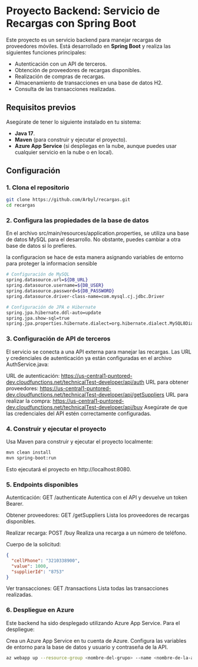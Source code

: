 # Proyecto Backend: Servicio de Recargas con Spring Boot

Este proyecto es un servicio backend para manejar recargas de proveedores móviles. Está desarrollado en **Spring Boot** y realiza las siguientes funciones principales:
- Autenticación con un API de terceros.
- Obtención de proveedores de recargas disponibles.
- Realización de compras de recargas.
- Almacenamiento de transacciones en una base de datos H2.
- Consulta de las transacciones realizadas.

## Requisitos previos

Asegúrate de tener lo siguiente instalado en tu sistema:
- **Java 17**.
- **Maven** (para construir y ejecutar el proyecto).
- **Azure App Service** (si despliegas en la nube, aunque puedes usar cualquier servicio en la nube o en local).

## Configuración

### 1. Clona el repositorio

```bash
git clone https://github.com/Arbyl/recargas.git
cd recargas
```
### 2. Configura las propiedades de la base de datos
En el archivo src/main/resources/application.properties, se utiliza una base de datos MySQL para el desarrollo. No obstante, puedes cambiar a otra base de datos si lo prefieres.

la configuracion se hace de esta manera asignando variables de entorno para proteger la informacion sensible

```bash
# Configuración de MySQL
spring.datasource.url=${DB_URL}
spring.datasource.username=${DB_USER}
spring.datasource.password=${DB_PASSWORD}
spring.datasource.driver-class-name=com.mysql.cj.jdbc.Driver

# Configuración de JPA e Hibernate
spring.jpa.hibernate.ddl-auto=update
spring.jpa.show-sql=true
spring.jpa.properties.hibernate.dialect=org.hibernate.dialect.MySQL8Dialect
```

### 3. Configuración de API de terceros
El servicio se conecta a una API externa para manejar las recargas. Las URL y credenciales de autenticación ya están configuradas en el archivo AuthService.java:

URL de autenticación: https://us-central1-puntored-dev.cloudfunctions.net/technicalTest-developer/api/auth
URL para obtener proveedores: https://us-central1-puntored-dev.cloudfunctions.net/technicalTest-developer/api/getSuppliers
URL para realizar la compra: https://us-central1-puntored-dev.cloudfunctions.net/technicalTest-developer/api/buy
Asegúrate de que las credenciales del API estén correctamente configuradas.

### 4. Construir y ejecutar el proyecto
Usa Maven para construir y ejecutar el proyecto localmente:

```bash
mvn clean install
mvn spring-boot:run
```
Esto ejecutará el proyecto en http://localhost:8080.

### 5. Endpoints disponibles

Autenticación: GET /authenticate
Autentica con el API y devuelve un token Bearer.

Obtener proveedores: GET /getSuppliers
Lista los proveedores de recargas disponibles.

Realizar recarga: POST /buy
Realiza una recarga a un número de teléfono.

Cuerpo de la solicitud:
```json
{
  "cellPhone": "3210338900",
  "value": 1000,
  "supplierId": "8753"
}
```

Ver transacciones: GET /transactions
Lista todas las transacciones realizadas.

### 6. Despliegue en Azure
Este backend ha sido desplegado utilizando Azure App Service. Para el despliegue:

Crea un Azure App Service en tu cuenta de Azure.
Configura las variables de entorno para la base de datos y usuario y contraseña de la API.


```bash
az webapp up --resource-group <nombre-del-grupo> --name <nombre-de-la-app> --plan <nombre-del-plan>
```


